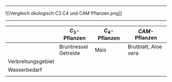 
---

![[Vergleich ökologisch C3 C4 und CAM Pflanzen.png]]

---


|                    | $C_3$-Pflanzen          | $C_4$-Pflanzen | $CAM$-Pflanzen       |
| ------------------ | ----------------------- | -------------- | -------------------- |
|                    | Bruntnessel<br>Getreide | Mais           | Brutblatt, Aloe vera |
| Verbreitungsgebiet |                         |                |                      |
| Wasserbedarf       |                         |                |                      |
|                    |                         |                |                      |




